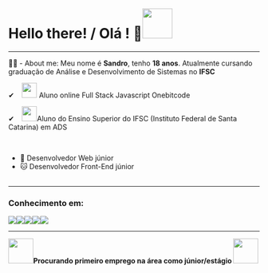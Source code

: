 <h1>Hello there! / Olá ! 🤖<img src="https://media0.giphy.com/media/KGMzZvWa5su2O5LCVR/giphy.gif?cid=6c09b952c4tyhm22a1wiatx00j3997ldr1ivm17vw50eze1m&rid=giphy.gif&ct=s" width="60px"></h1>
<hr>
<p>👨‍💻 - About me: Meu nome é <b>Sandro</b>, tenho <b>18 anos</b>. Atualmente cursando graduação de Análise e Desenvolvimento de Sistemas no <b>IFSC</b></p>
<p>✔&nbsp&nbsp&nbsp&nbsp<a href="https://onebitcode.com/lp/"><img src='https://user-images.githubusercontent.com/93799829/186529573-91dd08a8-1cee-43d8-98a2-d09251710594.jpg' width="30px"></a> Aluno online Full Stack Javascript Onebitcode  </p>
<p>✔&nbsp&nbsp&nbsp&nbsp<a href="https://www.ifsc.edu.br"><img src='https://programassociaisbr.com.br/wp-content/uploads/2022/08/brasil-conta-com-instituto-federal-em-27-estados-atualmente-517abfda5b40f-300x250.png' width="30px"></a>Aluno do Ensino Superior do IFSC (Instituto Federal de Santa Catarina) em ADS </p>
<br>

- 🐉 Desenvolvedor Web júnior
- 🐱 Desenvolvedor Front-End júnior
<br><br>
<hr>

<h3>Conhecimento em: </h3>
<p><img src='https://img.shields.io/badge/HTML5-E34F26?style=for-the-badge&logo=html5&logoColor=white'><img src='https://img.shields.io/badge/CSS3-1572B6?style=for-the-badge&logo=css3&logoColor=white'><img src='https://img.shields.io/badge/Sass-CC6699?style=for-the-badge&logo=sass&logoColor=white'><img src='https://img.shields.io/badge/JavaScript-323330?style=for-the-badge&logo=javascript&logoColor=F7DF1E'><img src='https://img.shields.io/badge/Bootstrap-563D7C?style=for-the-badge&logo=bootstrap&logoColor=white'></p>
<hr> 

<p><img src='https://user-images.githubusercontent.com/93799829/186530211-5bb7c44e-ce67-4615-afb8-718007ff6cf9.gif' width="50px"><b>Procurando primeiro emprego na área como júnior/estágio </b><img src='https://user-images.githubusercontent.com/93799829/186530211-5bb7c44e-ce67-4615-afb8-718007ff6cf9.gif' width="50px"></p>

